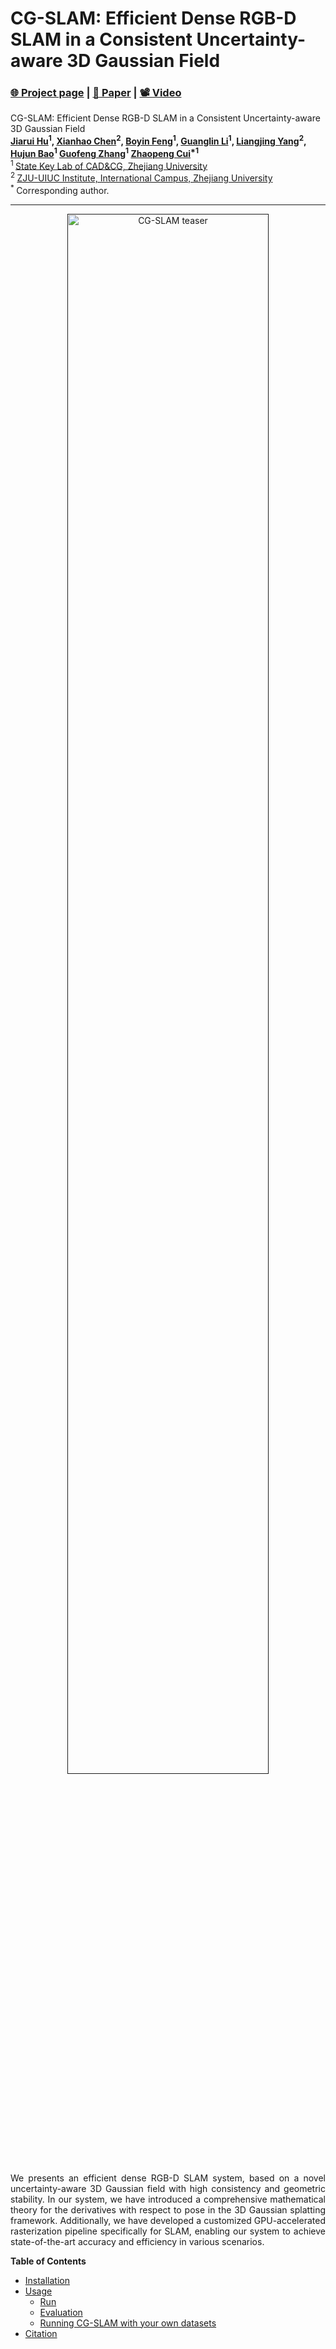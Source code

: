 # CG-SLAM: Efficient Dense RGB-D SLAM in a Consistent Uncertainty-aware 3D Gaussian Field

### [🌐 Project page]() | [📝 Paper]() | [📽️ Video]()

CG-SLAM: Efficient Dense RGB-D SLAM in a Consistent Uncertainty-aware 3D Gaussian Field<br>
**[Jiarui Hu]()<sup>1</sup>, [Xianhao Chen]()<sup>2</sup>,
[Boyin Feng]()<sup>1</sup>,
[Guanglin Li]()<sup>1</sup>,
[Liangjing Yang]()<sup>2</sup>,
[Hujun Bao]()<sup>1</sup>
[Guofeng Zhang]()<sup>1</sup>
[Zhaopeng Cui]()<sup>\*1</sup>**<br>
<sup>1 </sup>[State Key Lab of CAD\&CG, Zhejiang University]()<br>
<sup>2 </sup>[ZJU-UIUC Institute, International Campus, Zhejiang University]()<br>
<sup>* </sup>Corresponding author.<br>

-----

<p align="center">
  <a href="">
    <img src="./assets/cgslam_teaser.jpg" alt="CG-SLAM teaser" width="80%">
  </a>
</p>

<p style="text-align: justify;">We presents an efficient dense RGB-D SLAM system, based on a novel uncertainty-aware 3D Gaussian field with high consistency and geometric stability. In our system, we have introduced a comprehensive mathematical theory for the derivatives with respect to pose in the 3D Gaussian splatting framework. Additionally, we have developed a customized GPU-accelerated rasterization pipeline specifically for SLAM, enabling our system to achieve state-of-the-art accuracy and efficiency in various scenarios.</p>

**Table of Contents**

- [Installation](#installation)
- [Usage](#usage)
    - [Run](#downloading-example-datasets)
    - [Evaluation](#training-a-feature-field)
    - [Running CG-SLAM with your own datasets](#using-our-custom-viewer)
- [Citation](#citation)
